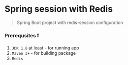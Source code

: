 # Spring session with Redis
> Spring Boot project with redis-session configuration

### Prerequsites :heavy_exclamation_mark:

 1. `JDK 1.8` at least - for running app
 2. `Maven 3+`  - for building package
 3. `Redis`
